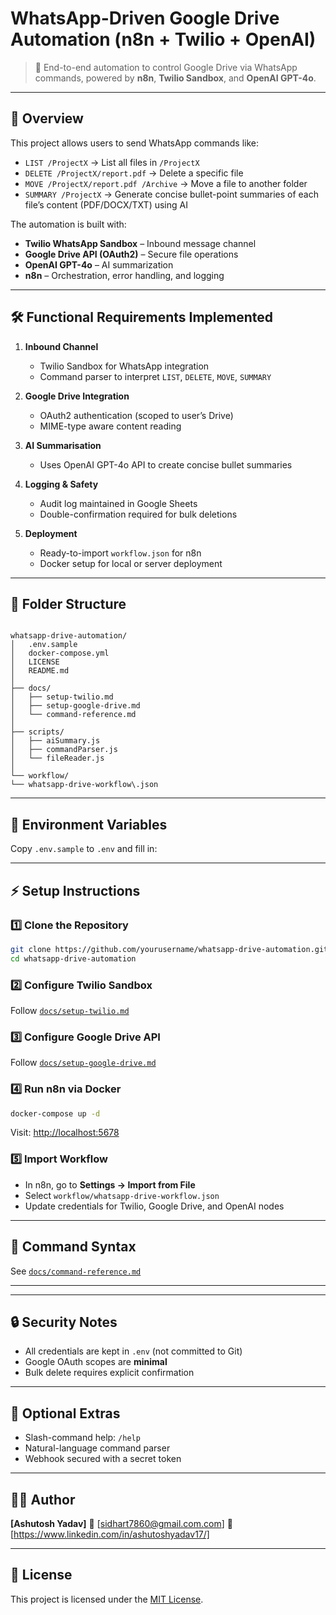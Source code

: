 # WhatsApp-Driven Google Drive Automation (n8n + Twilio + OpenAI)

> 🚀 End-to-end automation to control Google Drive via WhatsApp commands, powered by **n8n**, **Twilio Sandbox**, and **OpenAI GPT-4o**.

---

## 📌 Overview

This project allows users to send WhatsApp commands like:
- `LIST /ProjectX` → List all files in `/ProjectX`
- `DELETE /ProjectX/report.pdf` → Delete a specific file
- `MOVE /ProjectX/report.pdf /Archive` → Move a file to another folder
- `SUMMARY /ProjectX` → Generate concise bullet-point summaries of each file’s content (PDF/DOCX/TXT) using AI

The automation is built with:
- **Twilio WhatsApp Sandbox** – Inbound message channel
- **Google Drive API (OAuth2)** – Secure file operations
- **OpenAI GPT-4o** – AI summarization
- **n8n** – Orchestration, error handling, and logging

---

## 🛠 Functional Requirements Implemented

1. **Inbound Channel**
   - Twilio Sandbox for WhatsApp integration
   - Command parser to interpret `LIST`, `DELETE`, `MOVE`, `SUMMARY`

2. **Google Drive Integration**
   - OAuth2 authentication (scoped to user’s Drive)
   - MIME-type aware content reading

3. **AI Summarisation**
   - Uses OpenAI GPT-4o API to create concise bullet summaries

4. **Logging & Safety**
   - Audit log maintained in Google Sheets
   - Double-confirmation required for bulk deletions

5. **Deployment**
   - Ready-to-import `workflow.json` for n8n
   - Docker setup for local or server deployment

---

## 📂 Folder Structure

```

whatsapp-drive-automation/
│   .env.sample
│   docker-compose.yml
│   LICENSE
│   README.md
│
├── docs/
│   ├── setup-twilio.md
│   ├── setup-google-drive.md
│   └── command-reference.md
│
├── scripts/
│   ├── aiSummary.js
│   ├── commandParser.js
│   └── fileReader.js
│
└── workflow/
└── whatsapp-drive-workflow\.json

```

---

## 🔑 Environment Variables

Copy `.env.sample` to `.env` and fill in:


---

## ⚡ Setup Instructions

### 1️⃣ Clone the Repository
```bash
git clone https://github.com/yourusername/whatsapp-drive-automation.git
cd whatsapp-drive-automation
````

### 2️⃣ Configure Twilio Sandbox

Follow [`docs/setup-twilio.md`](docs/setup-twilio.md)

### 3️⃣ Configure Google Drive API

Follow [`docs/setup-google-drive.md`](docs/setup-google-drive.md)

### 4️⃣ Run n8n via Docker

```bash
docker-compose up -d
```

Visit: [http://localhost:5678](http://localhost:5678)

### 5️⃣ Import Workflow

* In n8n, go to **Settings → Import from File**
* Select `workflow/whatsapp-drive-workflow.json`
* Update credentials for Twilio, Google Drive, and OpenAI nodes

---

## 📜 Command Syntax

See [`docs/command-reference.md`](docs/command-reference.md)

---



---

## 🔒 Security Notes

* All credentials are kept in `.env` (not committed to Git)
* Google OAuth scopes are **minimal**
* Bulk delete requires explicit confirmation

---

## 🚀 Optional Extras

* Slash-command help: `/help`
* Natural-language command parser
* Webhook secured with a secret token

---

## 🧑‍💻 Author

**\[Ashutosh Yadav]**
📧 [sidhart7860@gmail.com.com]
🔗 [https://www.linkedin.com/in/ashutoshyadav17/]

---

## 📄 License

This project is licensed under the [MIT License](LICENSE).

